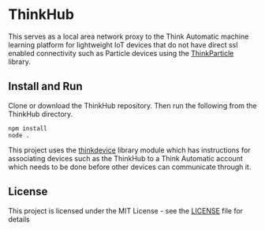 # ThinkHub
This serves as a local area network proxy to the Think Automatic machine learning platform for lightweight IoT devices that do not have direct ssl enabled connectivity such as Particle devices using the <a href="https://github.com/ThinkAutomatic/ThinkParticle" target="_blank">ThinkParticle</a> library.

## Install and Run

Clone or download the ThinkHub repository. Then run the following from the ThinkHub directory.
```
npm install
node .
```
This project uses the <a href="https://github.com/ThinkAutomatic/thinkdevice" target="_blank">thinkdevice</a> library module which has instructions for associating devices such as the ThinkHub to a Think Automatic account which needs to be done before other devices can communicate through it.

## License

This project is licensed under the MIT License - see the [LICENSE](LICENSE) file for details
